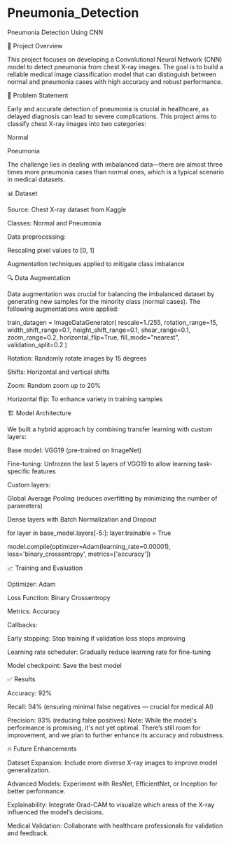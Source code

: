 # Pneumonia_Detection
Pneumonia Detection Using CNN

📌 Project Overview

This project focuses on developing a Convolutional Neural Network (CNN) model to detect pneumonia from chest X-ray images. The goal is to build a reliable medical image classification model that can distinguish between normal and pneumonia cases with high accuracy and robust performance.

🚀 Problem Statement

Early and accurate detection of pneumonia is crucial in healthcare, as delayed diagnosis can lead to severe complications. This project aims to classify chest X-ray images into two categories:

Normal

Pneumonia

The challenge lies in dealing with imbalanced data—there are almost three times more pneumonia cases than normal ones, which is a typical scenario in medical datasets.

📊 Dataset

Source: Chest X-ray dataset from Kaggle

Classes: Normal and Pneumonia

Data preprocessing:

Rescaling pixel values to [0, 1]

Augmentation techniques applied to mitigate class imbalance

🔍 Data Augmentation

Data augmentation was crucial for balancing the imbalanced dataset by generating new samples for the minority class (normal cases). The following augmentations were applied:

train_datagen = ImageDataGenerator(
    rescale=1./255,
    rotation_range=15,
    width_shift_range=0.1,
    height_shift_range=0.1,
    shear_range=0.1,
    zoom_range=0.2,
    horizontal_flip=True,
    fill_mode="nearest",
    validation_split=0.2
)

Rotation: Randomly rotate images by 15 degrees

Shifts: Horizontal and vertical shifts

Zoom: Random zoom up to 20%

Horizontal flip: To enhance variety in training samples

🏗️ Model Architecture

We built a hybrid approach by combining transfer learning with custom layers:

Base model: VGG19 (pre-trained on ImageNet)

Fine-tuning: Unfrozen the last 5 layers of VGG19 to allow learning task-specific features

Custom layers:

Global Average Pooling (reduces overfitting by minimizing the number of parameters)

Dense layers with Batch Normalization and Dropout

for layer in base_model.layers[-5:]:
    layer.trainable = True

model.compile(optimizer=Adam(learning_rate=0.00001),
              loss='binary_crossentropy',
              metrics=['accuracy'])

📈 Training and Evaluation

Optimizer: Adam

Loss Function: Binary Crossentropy

Metrics: Accuracy

Callbacks:

Early stopping: Stop training if validation loss stops improving

Learning rate scheduler: Gradually reduce learning rate for fine-tuning

Model checkpoint: Save the best model

✅ Results

Accuracy: 92%

Recall: 94% (ensuring minimal false negatives — crucial for medical AI)

Precision: 93% (reducing false positives)
Note: While the model's performance is promising, it's not yet optimal. There’s still room for improvement, and we plan to further enhance its accuracy and robustness.

🔥 Future Enhancements

Dataset Expansion: Include more diverse X-ray images to improve model generalization.

Advanced Models: Experiment with ResNet, EfficientNet, or Inception for better performance.

Explainability: Integrate Grad-CAM to visualize which areas of the X-ray influenced the model’s decisions.

Medical Validation: Collaborate with healthcare professionals for validation and feedback.
